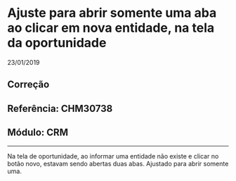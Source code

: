 # Ajuste para abrir somente uma aba ao clicar em nova entidade, na tela da oportunidade
23/01/2019
## Correção
## Referência: CHM30738
## Módulo: CRM
***

Na tela de oportunidade, ao informar uma entidade não existe e clicar no botão novo, estavam sendo abertas duas abas. Ajustado para abrir somente uma.